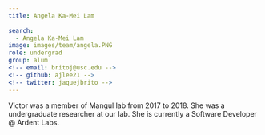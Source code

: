 ```yaml
---
title: Angela Ka-Mei Lam
 
search:
  - Angela Ka-Mei Lam
image: images/team/angela.PNG
role: undergrad
group: alum
<!-- email: britoj@usc.edu -->
<!-- github: ajlee21 -->
<!-- twitter: jaquejbrito -->
---
```


Victor was a member of Mangul lab from 2017 to 2018. She was a undergraduate researcher at our lab. She is currently a Software Developer @ Ardent Labs.